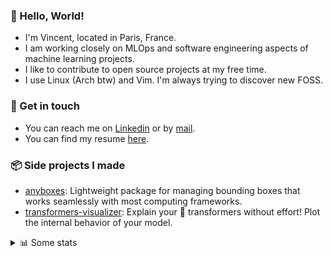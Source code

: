 ### 👋 Hello, World!

- I'm Vincent, located in Paris, France.
- I am working closely on MLOps and software engineering aspects of machine learning projects.
- I like to contribute to open source projects at my free time.
- I use Linux (Arch btw) and Vim. I'm always trying to discover new FOSS.

### 🔗 Get in touch

- You can reach me on [Linkedin](https://www.linkedin.com/in/vincent-duchauffour-3a9641155/) or by [mail](mailto:vincent.duchauffour@proton.me).
- You can find my resume [here](https://raw.githubusercontent.com/VDuchauffour/resume/main/resume.pdf).

### 📦 Side projects I made

- [anyboxes](https://github.com/VDuchauffour/anyboxes): Lightweight package for managing bounding boxes that works seamlessly with most computing frameworks.
- [transformers-visualizer](https://github.com/VDuchauffour/transformers-visualizer): Explain your 🤗 transformers without effort! Plot the internal behavior of your model. 

<details><summary>📊 Some stats</summary>  
  
<p align="center">
  <img alt="VDuchauffour's github stats" src="https://github-readme-stats.vercel.app/api?username=VDuchauffour&include_all_commits=true&show_icons=true&theme=react"/>
  <br />
  <img alt="VDuchauffour's streak stats" src="https://streak-stats.demolab.com?user=VDuchauffour&theme=react"/>
  <br />
  <img alt="VDuchauffour's language stats" src="https://github-readme-stats.vercel.app/api/top-langs/?username=VDuchauffour&count_private=true&include_all_commits=true&show_icons=true&layout=compact&theme=react"/>
  <!--   <br />
  <img alt="VDuchauffour's Wakatime stats" src="https://github-readme-stats.vercel.app/api/wakatime?username=VDuchauffour&theme=react"/> -->
</p>

#### 🧭 Wakatime stats
<!--START_SECTION:waka-->
![Code Time](http://img.shields.io/badge/Code%20Time-1%2C947%20hrs%2054%20mins-blue)

![Lines of code](https://img.shields.io/badge/From%20Hello%20World%20I%27ve%20Written-5.8%20million%20lines%20of%20code-blue)

**🐱 My GitHub Data** 

> 📦 981.2 kB Used in GitHub's Storage 
 > 
> 🏆 567 Contributions in the Year 2024
 > 
> 🚫 Not Opted to Hire
 > 
> 📜 9 Public Repositories 
 > 
> 🔑 2 Private Repositories 
 > 
**I'm an Early 🐤** 

```text
🌞 Morning                309 commits         ██░░░░░░░░░░░░░░░░░░░░░░░   07.00 % 
🌆 Daytime                2341 commits        █████████████░░░░░░░░░░░░   53.01 % 
🌃 Evening                1345 commits        ████████░░░░░░░░░░░░░░░░░   30.46 % 
🌙 Night                  421 commits         ██░░░░░░░░░░░░░░░░░░░░░░░   09.53 % 
```
📅 **I'm Most Productive on Monday** 

```text
Monday                   1004 commits        ██████░░░░░░░░░░░░░░░░░░░   22.74 % 
Tuesday                  808 commits         █████░░░░░░░░░░░░░░░░░░░░   18.30 % 
Wednesday                709 commits         ████░░░░░░░░░░░░░░░░░░░░░   16.06 % 
Thursday                 784 commits         ████░░░░░░░░░░░░░░░░░░░░░   17.75 % 
Friday                   664 commits         ████░░░░░░░░░░░░░░░░░░░░░   15.04 % 
Saturday                 124 commits         █░░░░░░░░░░░░░░░░░░░░░░░░   02.81 % 
Sunday                   323 commits         ██░░░░░░░░░░░░░░░░░░░░░░░   07.31 % 
```


📊 **This Week I Spent My Time On** 

```text
💬 Programming Languages: 
Python                   28 hrs 45 mins      ███████████████████░░░░░░   76.00 % 
YAML                     3 hrs 1 min         ██░░░░░░░░░░░░░░░░░░░░░░░   07.99 % 
C++                      1 hr 49 mins        █░░░░░░░░░░░░░░░░░░░░░░░░   04.81 % 
Bash                     1 hr 24 mins        █░░░░░░░░░░░░░░░░░░░░░░░░   03.72 % 
SQL                      1 hr 9 mins         █░░░░░░░░░░░░░░░░░░░░░░░░   03.05 % 
```


 Last Updated on 07/06/2024 00:41:16 UTC
<!--END_SECTION:waka-->
</details>
